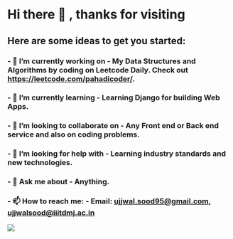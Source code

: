 # Hi there 👋 , thanks for visiting


## Here are some ideas to get you started:
### - 🔭 I’m currently working on - My Data Structures and Algorithms by coding on Leetcode Daily. Check out https://leetcode.com/pahadicoder/.
### - 🌱 I’m currently learning  -  Learning Django for building Web Apps.
### - 👯 I’m looking to collaborate on - Any Front end or Back end service and also on coding problems.
### - 🤔 I’m looking for help with - Learning industry standards and new technologies.
### - 💬 Ask me about - Anything.
### - 📫 How to reach me: - Email: ujjwal.sood95@gmail.com, ujjwalsood@iiitdmj.ac.in


<!--
**ujjwalsood95/ujjwalsood95** is a ✨ _special_ ✨ repository because its `README.md` (this file) appears on your GitHub profile.

Here are some ideas to get you started:

- 🔭 I’m currently working on ...
- 🌱 I’m currently learning ...
- 👯 I’m looking to collaborate on ...
- 🤔 I’m looking for help with ...
- 💬 Ask me about ...
- 📫 How to reach me: ...
- 😄 Pronouns: ...
- ⚡ Fun fact: ...
-->

![](https://komarev.com/ghpvc/?username=ujjwalsood95)
